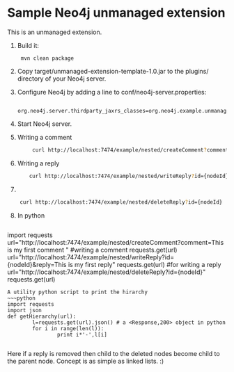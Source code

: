 Sample Neo4j unmanaged extension
================================

This is an unmanaged extension. 

1. Build it: 

        mvn clean package

2. Copy target/unmanaged-extension-template-1.0.jar to the plugins/ directory of your Neo4j server.

3. Configure Neo4j by adding a line to conf/neo4j-server.properties:

        org.neo4j.server.thirdparty_jaxrs_classes=org.neo4j.example.unmanagedextension=/example

4. Start Neo4j server.

5. Writing a comment
~~~bash
        curl http://localhost:7474/example/nested/createComment?comment=This is my first comment 
~~~

6. Writing a reply
~~~bash
       curl http://localhost:7474/example/nested/writeReply?id={nodeId}&reply=This is my first reply
~~~

7.
  ~~~bash
      curl http://localhost:7474/example/nested/deleteReply?id={nodeId}
  
  ~~~
8. In python 
   ~~~python

import requests
url="http://localhost:7474/example/nested/createComment?comment=This is my first comment " #writing a comment
requests.get(url)
url="http://localhost:7474/example/nested/writeReply?id={nodeId}&reply=This is my first reply"
requests.get(url) #for writing a reply
url="http://localhost:7474/example/nested/deleteReply?id={nodeId}"
requests.get(url)

~~~
A utility python script to print the hirarchy
~~~python
import requests
import json
def getHierarchy(url):
        l=requests.get(url).json() # a <Response,200> object in python
        for i in range(len(l)):
                print i*'-',l[i]
        
~~~

Here if a reply is removed then child to the deleted nodes become child to the parent node. 
Concept is as simple as linked lists. :)

